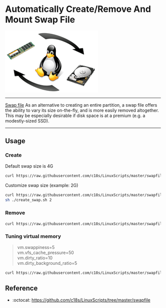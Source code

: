 # Automatically Create/Remove And Mount Swap File

![Swap file](https://raw.githubusercontent.com/c18s/LinuxScripts/master/swapfile/logo.png "Swap Logo")

----

[Swap file][1] As an alternative to creating an entire partition, a swap file offers the ability to vary its size on-the-fly, and is more easily removed altogether. This may be especially desirable if disk space is at a premium (e.g. a modestly-sized SSD). 

----

## Usage

### Create

Default swap size is 4G

```bash
curl https://raw.githubusercontent.com/c18s/LinuxScripts/master/swapfile/create_swap.sh | sh
```

Customize swap size (example: 2G)

```bash
curl https://raw.githubusercontent.com/c18s/LinuxScripts/master/swapfile/create_swap.sh > create_swap.sh
sh ./create_swap.sh 2
```

### Remove

```bash
curl https://raw.githubusercontent.com/c18s/LinuxScripts/master/swapfile/remove_swap.sh | sh
```

### Tuning virtual memory

> vm.swappiness=5  
> vm.vfs_cache_pressure=50  
> vm.dirty_ratio=10  
> vm.dirty_background_ratio=5

```bash
curl https://raw.githubusercontent.com/c18s/LinuxScripts/master/swapfile/sysctl_swap.sh | sh
```

## Reference

- :octocat: <https://github.com/c18s/LinuxScripts/tree/master/swapfile>

[1]: https://wiki.archlinux.org/index.php/Swap#Swap_file
